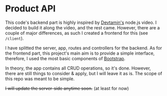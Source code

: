 # Product API

This code's backend part is highly inspired by [Devtamin's](https://www.youtube.com/watch?v=9OfL9H6AmhQ) node.js video. I decided to build it along the video, and the rest came. However, there are a couple of major differences, as such I created a frontend for this (see `/client`).

I have splitted the server, app, routes and controllers for the backend. As for the frontend part, this project's main aim is to provide a simple interface, therefore, I used the most basic components of [Bootstrap](https://getbootstrap.com/).

In theory, the app contains all CRUD operations, so it's done. However, there are still things to consider & apply, but I will leave it as is. The scope of this repo was meant to be simple.

~~I will update the server-side anytime soon.~~ (at least for now)
